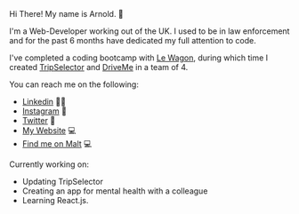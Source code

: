<ReadMe>
  Hi There! My name is Arnold. 👋

  I'm a Web-Developer working out of the UK. I used to be in law enforcement and for the past 6 months have dedicated my full attention to code.

  I've completed a coding bootcamp with <a href="https://www.lewagon.com/">Le Wagon</a>, during which time I created <a href="https://www.trips-selector.com/">TripSelector</a> and <a href="https://driveme-ajcj1.herokuapp.com/">DriveMe</a> in a team of 4.

  You can reach me on the following:
  <ul>
    <li>
    <a href="https://www.linkedin.com/in/arnoldcubicijones/">Linkedin</a> 🧑‍💻
    </li>
    <li>
    <a href="https://www.instagram.com/ajwebdesigns/">Instagram</a> 📸
    </li>
    <li>
    <a href="https://twitter.com/ArnoldCJones">Twitter</a> 🐥
    </li>
    <li>
    <a href="https://www.arnoldcjones.co.uk">My Website</a> 💻
    </li>
    <li>
    <a href="https://www.malt.uk/profile/arnoldcubicijones">Find me on Malt</a> 💻
    </li>
  </ul>
  
  Currently working on:
  
  - Updating TripSelector
  - Creating an app for mental health with a colleague
  - Learning React.js.
 
</ReadMe>
